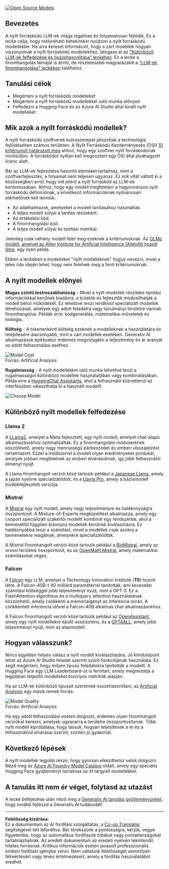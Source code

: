 <!--
CO_OP_TRANSLATOR_METADATA:
{
  "original_hash": "a8b2d4bb727c877ebf9edff8623d16b9",
  "translation_date": "2025-09-06T10:22:49+00:00",
  "source_file": "16-open-source-models/README.md",
  "language_code": "hu"
}
-->
[![Open Source Models](../../../translated_images/16-lesson-banner.6b56555e8404fda1716382db4832cecbe616ccd764de381f0af6cfd694d05f74.hu.png)](https://aka.ms/gen-ai-lesson16-gh?WT.mc_id=academic-105485-koreyst)

## Bevezetés

A nyílt forráskódú LLM-ek világa izgalmas és folyamatosan fejlődik. Ez a lecke célja, hogy mélyreható betekintést nyújtson a nyílt forráskódú modellekbe. Ha arra keresel információt, hogy a zárt modellek hogyan viszonyulnak a nyílt forráskódú modellekhez, látogass el az ["Különböző LLM-ek felfedezése és összehasonlítása" leckéhez](../02-exploring-and-comparing-different-llms/README.md?WT.mc_id=academic-105485-koreyst). Ez a lecke a finomhangolás témáját is érinti, de részletesebb magyarázatot a ["LLM-ek finomhangolása" leckében](../18-fine-tuning/README.md?WT.mc_id=academic-105485-koreyst) találhatsz.

## Tanulási célok

- Megérteni a nyílt forráskódú modelleket
- Megérteni a nyílt forráskódú modellekkel való munka előnyeit
- Felfedezni a Hugging Face és az Azure AI Studio által kínált nyílt modelleket

## Mik azok a nyílt forráskódú modellek?

A nyílt forráskódú szoftverek kulcsszerepet játszottak a technológia fejlődésében számos területen. A Nyílt Forráskódú Kezdeményezés (OSI) [10 kritériumot határozott meg](https://web.archive.org/web/20241126001143/https://opensource.org/osd?WT.mc_id=academic-105485-koreyst) ahhoz, hogy egy szoftver nyílt forráskódúnak minősüljön. A forráskódot nyíltan kell megosztani egy OSI által jóváhagyott licenc alatt.

Bár az LLM-ek fejlesztése hasonló elemeket tartalmaz, mint a szoftverfejlesztés, a folyamat nem teljesen ugyanaz. Ez sok vitát váltott ki a közösségben arról, hogy mit jelent a nyílt forráskód az LLM-ek kontextusában. Ahhoz, hogy egy modell megfeleljen a hagyományos nyílt forráskódú definíciónak, a következő információknak nyilvánosan elérhetőnek kell lenniük:

- Az adathalmazok, amelyeket a modell tanításához használtak.
- A teljes modell súlyai a tanítás részeként.
- Az értékelési kód.
- A finomhangolási kód.
- A teljes modell súlyai és tanítási metrikái.

Jelenleg csak néhány modell felel meg ezeknek a kritériumoknak. Az [OLMo modell, amelyet az Allen Institute for Artificial Intelligence (AllenAI) hozott létre](https://huggingface.co/allenai/OLMo-7B?WT.mc_id=academic-105485-koreyst), egy ilyen példa.

Ebben a leckében a modelleket "nyílt modelleknek" fogjuk nevezni, mivel a jelen írás idején lehet, hogy nem felelnek meg a fenti kritériumoknak.

## A nyílt modellek előnyei

**Magas szintű testreszabhatóság** - Mivel a nyílt modellek részletes tanítási információkkal kerülnek kiadásra, a kutatók és fejlesztők módosíthatják a modell belső működését. Ez lehetővé teszi rendkívül specializált modellek létrehozását, amelyek egy adott feladatra vagy tanulmányi területre vannak finomhangolva. Példák erre: kódgenerálás, matematikai műveletek és biológia.

**Költség** - A tokenenkénti költség ezeknek a modelleknek a használatára és telepítésére alacsonyabb, mint a zárt modellek esetében. Generatív AI alkalmazások építésekor érdemes megvizsgálni a teljesítmény és ár arányát az adott felhasználási esethez.

![Model Cost](../../../translated_images/model-price.3f5a3e4d32ae00b465325159e1f4ebe7b5861e95117518c6bfc37fe842950687.hu.png)  
Forrás: Artificial Analysis

**Rugalmasság** - A nyílt modellekkel való munka lehetővé teszi a rugalmasságot különböző modellek használatában vagy kombinálásában. Példa erre a [HuggingChat Assistants](https://huggingface.co/chat?WT.mc_id=academic-105485-koreyst), ahol a felhasználó közvetlenül az interfészben választhatja ki a használt modellt:

![Choose Model](../../../translated_images/choose-model.f095d15bbac922141591fd4fac586dc8d25e69b42abf305d441b84c238e293f2.hu.png)

## Különböző nyílt modellek felfedezése

### Llama 2

A [LLama2](https://huggingface.co/meta-llama?WT.mc_id=academic-105485-koreyst), amelyet a Meta fejlesztett, egy nyílt modell, amelyet chat-alapú alkalmazásokhoz optimalizáltak. Ez a finomhangolási módszerének köszönhető, amely nagy mennyiségű párbeszédet és emberi visszajelzést tartalmazott. Ezzel a módszerrel a modell olyan eredményeket produkál, amelyek jobban megfelelnek az emberi elvárásoknak, így jobb felhasználói élményt nyújt.

A Llama finomhangolt verziói közé tartozik például a [Japanese Llama](https://huggingface.co/elyza/ELYZA-japanese-Llama-2-7b?WT.mc_id=academic-105485-koreyst), amely a japán nyelvre specializálódott, és a [Llama Pro](https://huggingface.co/TencentARC/LLaMA-Pro-8B?WT.mc_id=academic-105485-koreyst), amely a bázismodell továbbfejlesztett verziója.

### Mistral

A [Mistral](https://huggingface.co/mistralai?WT.mc_id=academic-105485-koreyst) egy nyílt modell, amely nagy teljesítményre és hatékonyságra összpontosít. A Mixture-of-Experts megközelítést alkalmazza, amely egy csoport specializált szakértői modellt kombinál egy rendszerbe, ahol a bemenettől függően bizonyos modellek kerülnek kiválasztásra. Ez hatékonyabbá teszi a számítást, mivel a modellek csak azokra a bemenetekre reagálnak, amelyekre specializálódtak.

A Mistral finomhangolt verziói közé tartozik például a [BioMistral](https://huggingface.co/BioMistral/BioMistral-7B?text=Mon+nom+est+Thomas+et+mon+principal?WT.mc_id=academic-105485-koreyst), amely az orvosi területre összpontosít, és az [OpenMath Mistral](https://huggingface.co/nvidia/OpenMath-Mistral-7B-v0.1-hf?WT.mc_id=academic-105485-koreyst), amely matematikai számításokat végez.

### Falcon

A [Falcon](https://huggingface.co/tiiuae?WT.mc_id=academic-105485-koreyst) egy LLM, amelyet a Technology Innovation Institute (**TII**) hozott létre. A Falcon-40B-t 40 milliárd paraméterrel tanították, ami kevesebb számítási költséggel jobb teljesítményt nyújt, mint a GPT-3. Ez a FlashAttention algoritmus és a multiquery attention használatának köszönhető, amely csökkenti a memóriaigényt az inferencia során. A csökkentett inferencia idővel a Falcon-40B alkalmas chat alkalmazásokhoz.

A Falcon finomhangolt verziói közé tartozik például az [OpenAssistant](https://huggingface.co/OpenAssistant/falcon-40b-sft-top1-560?WT.mc_id=academic-105485-koreyst), amely egy nyílt modellekre épülő asszisztens, és a [GPT4ALL](https://huggingface.co/nomic-ai/gpt4all-falcon?WT.mc_id=academic-105485-koreyst), amely jobb teljesítményt nyújt, mint az alapmodell.

## Hogyan válasszunk?

Nincs egyetlen helyes válasz a nyílt modell kiválasztására. Jó kiindulópont lehet az Azure AI Studio feladat szerinti szűrő funkciójának használata. Ez segít megérteni, hogy milyen típusú feladatokra tanították a modellt. A Hugging Face egy LLM Leaderboard-ot is fenntart, amely megmutatja a legjobban teljesítő modelleket bizonyos metrikák alapján.

Ha az LLM-ek különböző típusait szeretnéd összehasonlítani, az [Artificial Analysis](https://artificialanalysis.ai/?WT.mc_id=academic-105485-koreyst) egy másik remek forrás:

![Model Quality](../../../translated_images/model-quality.aaae1c22e00f7ee1cd9dc186c611ac6ca6627eabd19e5364dce9e216d25ae8a5.hu.png)  
Forrás: Artificial Analysis

Ha egy adott felhasználási eseten dolgozol, érdemes olyan finomhangolt verziókat keresni, amelyek ugyanarra a területre összpontosítanak. Több nyílt modell kipróbálása, hogy lássuk, hogyan teljesítenek a te és a felhasználóid elvárásai szerint, szintén jó gyakorlat.

## Következő lépések

A nyílt modellek legjobb része, hogy gyorsan elkezdhetsz velük dolgozni. Nézd meg az [Azure AI Foundry Model Catalog](https://ai.azure.com?WT.mc_id=academic-105485-koreyst) oldalt, amely egy speciális Hugging Face gyűjteményt tartalmaz az itt tárgyalt modellekkel.

## A tanulás itt nem ér véget, folytasd az utazást

A lecke befejezése után nézd meg a [Generatív AI tanulási gyűjteményünket](https://aka.ms/genai-collection?WT.mc_id=academic-105485-koreyst), hogy tovább fejleszd a Generatív AI tudásodat!

---

**Felelősség kizárása**:  
Ez a dokumentum az AI fordítási szolgáltatás, a [Co-op Translator](https://github.com/Azure/co-op-translator) segítségével lett lefordítva. Bár törekszünk a pontosságra, kérjük, vegye figyelembe, hogy az automatikus fordítások hibákat vagy pontatlanságokat tartalmazhatnak. Az eredeti dokumentum az eredeti nyelvén tekintendő hiteles forrásnak. Kritikus információk esetén javasolt professzionális emberi fordítást igénybe venni. Nem vállalunk felelősséget semmilyen félreértésért vagy téves értelmezésért, amely a fordítás használatából eredhet.